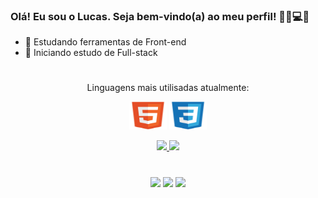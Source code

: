 ### Olá! Eu sou o Lucas. Seja bem-vindo(a) ao meu perfil! 👋🏼💻🔥

- 🐛 Estudando ferramentas de Front-end
- 🐣 Iniciando estudo de Full-stack

#
<div align="center" style="display: inline_block">
  <p>Linguagens mais utilisadas atualmente:</p>
  <img align="center" alt="Lucas-HTML" height="45" width="60" src="https://raw.githubusercontent.com/devicons/devicon/master/icons/html5/html5-original.svg">
  <img align="center" alt="Lucas-CSS" height="45" width="60" src="https://raw.githubusercontent.com/devicons/devicon/master/icons/css3/css3-original.svg">
</div>

<br>
<div align="center">
  <a href="https://github.com/luclopesr">
  <img height="150em" src="https://github-readme-stats.vercel.app/api?username=luclopesr&show_icons=true&theme=dark&include_all_commits=true&count_private=true&title_color=800080&bg_color=000000&border_color=800080&text_color=ffffff&icon_color=800080"/>
  <img height="150em" src="https://github-readme-stats.vercel.app/api/top-langs/?username=luclopesr&layout=compact&langs_count=7&theme=dark&title_color=800080&bg_color=000000&border_color=800080"/>
</div>

#
<div align="center">
  <a href="https://instagram.com/luclopesr" target="_blank"><img src="https://img.shields.io/badge/-Instagram-%23E4405F?style=for-the-badge&logo=instagram&logoColor=white" target="_blank"></a>
  <a href = "mailto:lucaslopesr02@gmail.com"><img src="https://img.shields.io/badge/-Gmail-%23333?style=for-the-badge&logo=gmail&logoColor=white" target="_blank"></a>
  <a href="https://www.linkedin.com/in/lucaslopesr/" target="_blank"><img src="https://img.shields.io/badge/-LinkedIn-%230077B5?style=for-the-badge&logo=linkedin&logoColor=white" target="_blank"></a> 
</div>
 
